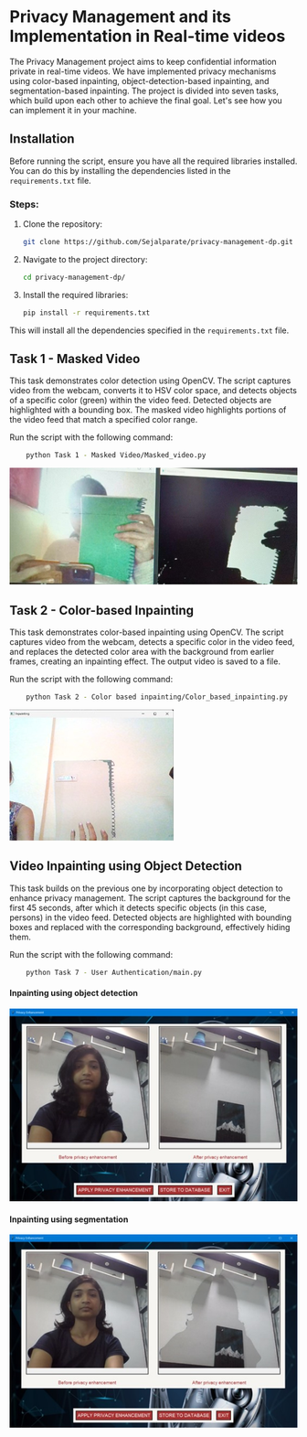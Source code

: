 # Privacy Management and its Implementation in Real-time videos

The Privacy Management project aims to keep confidential information private in real-time videos. We have implemented privacy mechanisms using color-based inpainting, object-detection-based inpainting, and segmentation-based inpainting. The project is divided into seven tasks, which build upon each other to achieve the final goal.
Let's see how you can implement it in your machine.

## Installation

Before running the script, ensure you have all the required libraries installed. You can do this by installing the dependencies listed in the `requirements.txt` file.

### Steps:

1. Clone the repository:

    ```sh
    git clone https://github.com/Sejalparate/privacy-management-dp.git
    ```

2. Navigate to the project directory:

    ```sh
    cd privacy-management-dp/
    ```

3. Install the required libraries:

    ```sh
    pip install -r requirements.txt
    ```

This will install all the dependencies specified in the `requirements.txt` file.



## Task 1 - Masked Video

This task demonstrates color detection using OpenCV. The script captures video from the webcam, converts it to HSV color space, and detects objects of a specific color (green) within the video feed. Detected objects are highlighted with a bounding box. The masked video highlights portions of the video feed that match a specified color range.

Run the script with the following command:
```sh
    python Task 1 - Masked Video/Masked_video.py
```
![Example Output](https://github.com/Sejalparate/privacy-management-dp/blob/main/Task%201%20-%20Masked%20Video/Masked_Video.jpg)



## Task 2 - Color-based Inpainting

This task demonstrates color-based inpainting using OpenCV. The script captures video from the webcam, detects a specific color in the video feed, and replaces the detected color area with the background from earlier frames, creating an inpainting effect. The output video is saved to a file.

Run the script with the following command:
```sh
    python Task 2 - Color based inpainting/Color_based_inpainting.py
```
![Example Output](https://github.com/Sejalparate/privacy-management-dp/blob/main/Task%202%20-%20Color%20based%20inpainting/Color-based-inpainting.jpg)


## Video Inpainting using Object Detection

This task builds on the previous one by incorporating object detection to enhance privacy management. The script captures the background for the first 45 seconds, after which it detects specific objects (in this case, persons) in the video feed. Detected objects are highlighted with bounding boxes and replaced with the corresponding background, effectively hiding them.

Run the script with the following command:
```sh
    python Task 7 - User Authentication/main.py
```
#### Inpainting using object detection

![Example Output](https://github.com/Sejalparate/privacy-management-dp/blob/main/Task%203%20-%20Video%20Inpainting%20Object%20Detection/Inpainting_using_object_detection.jpg)


#### Inpainting using segmentation

![Example Output](https://github.com/Sejalparate/privacy-management-dp/blob/main/Task%204%20-%20Video%20Inpainting%20Instance%20Segmentation/Inpainting_using_segmentation.jpg)




